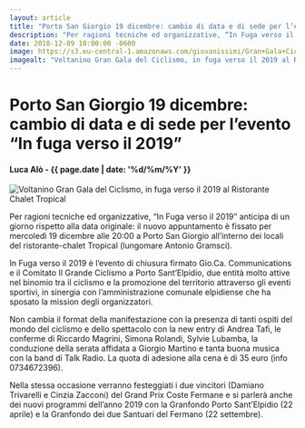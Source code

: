 ```yaml
---
layout: article
title: "Porto San Giorgio 19 dicembre: cambio di data e di sede per l’evento “In fuga verso il 2019”"
description: "Per ragioni tecniche ed organizzative, “In Fuga verso il 2019” anticipa di un giorno rispetto alla data originale: il nuovo appuntamento è fissato per mercoledì 19 dicembre alle 20:00 a Porto San Giorgio all’interno dei locali del ristorante-chalet Tropical (lungomare Antonio Gramsci)."
date: 2018-12-09 10:00:00 -0600
image: https://s3.eu-central-1.amazonaws.com/giovanissimi/Gran+Gala+Ciclismo-In+Fuga+verso+il+2019+-+19122018+volantino.jpeg
imagealt: "Voltanino Gran Gala del Ciclismo, in fuga verso il 2019 al Ristorante Chalet Tropical"
---
```


# Porto San Giorgio 19 dicembre: cambio di data e di sede per l’evento “In fuga verso il 2019”

#### Luca Alò - {{ page.date | date: '%d/%m/%Y' }}

![Voltanino Gran Gala del Ciclismo, in fuga verso il 2019 al Ristorante Chalet Tropical](https://s3.eu-central-1.amazonaws.com/giovanissimi/Gran+Gala+Ciclismo-In+Fuga+verso+il+2019+-+19122018+volantino.jpeg)

Per ragioni tecniche ed organizzative, “In Fuga verso il 2019” anticipa di un giorno rispetto alla data originale: il nuovo appuntamento è fissato per mercoledì 19 dicembre alle 20:00 a Porto San Giorgio all’interno dei locali del ristorante-chalet Tropical (lungomare Antonio Gramsci).

In Fuga verso il 2019 è l’evento di chiusura firmato Gio.Ca. Communications e il Comitato Il Grande Ciclismo a Porto Sant’Elpidio, due entità molto attive nel binomio tra il ciclismo e la promozione del territorio attraverso gli eventi sportivi, in sinergia con l’amministrazione comunale elpidiense che ha sposato la mission degli organizzatori.

Non cambia il format della manifestazione con la presenza di tanti ospiti del mondo del ciclismo e dello spettacolo con la new entry di Andrea Tafi, le conferme di Riccardo Magrini, Simona Rolandi, Sylvie Lubamba, la conduzione della serata affidata a Giorgio Martino e tanta buona musica con la band di Talk Radio. La quota di adesione alla cena è di 35 euro (info 0734672396).

Nella stessa occasione verranno festeggiati i due vincitori (Damiano Trivarelli e Cinzia Zacconi) del Grand Prix Coste Fermane e si parlerà anche dei nuovi programmi dell’anno 2019 con la Granfondo Porto Sant’Elpidio (22 aprile) e la Granfondo dei due Santuari del Fermano (22 settembre).